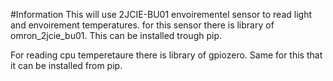 #Information
This will use 2JCIE-BU01 envoirementel sensor to read light and envoirement temperatures.
for this sensor there is library of omron_2jcie_bu01. This can be installed trough pip. 

For reading cpu temperetaure there is library of gpiozero. Same for this that it can be installed from pip.
